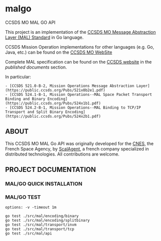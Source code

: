 # malgo
CCSDS MO MAL GO API

This project is an implementation of the [CCSDS MO Message Abstraction Layer (MAL) Standard](https://en.wikipedia.org/wiki/CCSDS_Mission_Operations) in Go language.

CCSDS Mission Operation implementations for other languages (e.g. Go, Java, etc.) can be found on the [CCSDS MO WebSite](http://ccsdsmo.github.io/)

Complete MAL specification can be found on the [CCSDS website](http://public.ccsds.org/publications/BlueBooks.aspx) in the *published documents* section.

In particular:

	- [CCSDS 521.0-B-2, Mission Operations Message Abstraction Layer](https://public.ccsds.org/Pubs/521x0b2e1.pdf)
	- [CCSDS 524.1-B-1, Mission Operations--MAL Space Packet Transport Binding and Binary Encoding](https://public.ccsds.org/Pubs/524x1b1.pdf)
	- [CCSDS 524.2-B-1, Mission Operations--MAL Binding to TCP/IP Transport and Split Binary Encoding](https://public.ccsds.org/Pubs/524x2b1.pdf)

## ABOUT

This CCSDS MO MAL Go API was originally developed for the [CNES](http://cnes.fr), the French Space Agency, by [ScalAgent](http://www.scalagent.com/en/), a french company specialized in distributed technologies. All contributions are welcome.

## PROJECT DOCUMENTATION

### MAL/GO QUICK INSTALLATION

### MAL/GO TEST

```
options: -v -timeout 1m

go test ./src/mal/encoding/binary
go test ./src/mal/encoding/splitbinary
go test ./src/mal/transport/invm
go test ./src/mal/transport/tcp
go test ./src/mal/api
```
